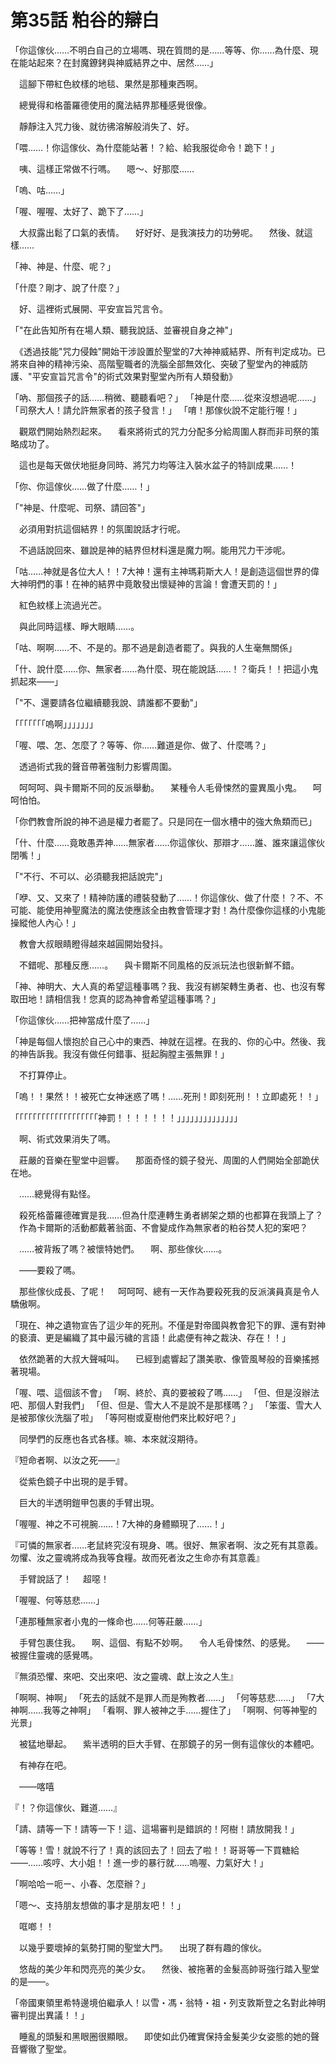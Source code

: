 # 第35話 粕谷的辯白

「你這傢伙……不明白自己的立場嗎、現在質問的是……等等、你……為什麼、現在能站起來？在封魔鐐銬與神威結界之中、居然……」

　這腳下帶紅色紋樣的地毯、果然是那種東西啊。

　總覺得和格蕾羅德使用的魔法結界那種感覺很像。

　靜靜注入咒力後、就彷彿溶解般消失了、好。

「喂……！你這傢伙、為什麼能站著！？給、給我服從命令！跪下！」

　咦、這樣正常做不行嗎。
　嗯～、好那麼……

「嗚、咕……」

「喔、喔喔、太好了、跪下了……」

　大叔露出鬆了口氣的表情。
　好好好、是我演技力的功勞呢。
　然後、就這樣……

「神、神是、什麼、呢？」

「什麼？剛才、說了什麼？」

　好、這裡術式展開、平安宣旨咒言令。

「"在此告知所有在場人類、聽我說話、並審視自身之神"」

　《透過技能"咒力侵蝕"開始干涉設置於聖堂的7大神神威結界、所有判定成功。已將來自神的精神污染、高階聖職者的洗腦全部無效化、突破了聖堂內的神威防護、"平安宣旨咒言令"的術式效果對聖堂內所有人類發動》

「吶、那個孩子的話……稍微、聽聽看吧？」
「神是什麼……從來沒想過呢……」
「司祭大人！請允許無家者的孩子發言！」
「唷！那傢伙說不定能行喔！」

　觀眾們開始熱烈起來。
　看來將術式的咒力分配多分給周圍人群而非司祭的策略成功了。

　這也是每天做伏地挺身同時、將咒力均等注入裝水盆子的特訓成果……！

「你、你這傢伙……做了什麼……！」

「"神是、什麼呢、司祭、請回答"」

　必須用對抗這個結界！的氛圍說話才行呢。

　不過話說回來、雖說是神的結界但材料還是魔力啊。能用咒力干涉呢。

「咕……神就是各位大人！！7大神！還有主神瑪莉斯大人！是創造這個世界的偉大神明們的事！在神的結界中竟敢發出懷疑神的言論！會遭天罰的！」

　紅色紋樣上流過光芒。

　與此同時這樣、睜大眼睛……。

「咕、啊啊……不、不是的。那不過是創造者罷了。與我的人生毫無關係」

「什、說什麼……你、無家者……為什麼、現在能說話……！？衛兵！！把這小鬼抓起來――」

「"不、還要請各位繼續聽我說、請誰都不要動"」

「「「「「「「嗚啊」」」」」」」

「喔、喂、怎、怎麼了？等等、你……難道是你、做了、什麼嗎？」

　透過術式我的聲音帶著強制力影響周圍。

　呵呵呵、與卡爾斯不同的反派舉動。
　某種令人毛骨悚然的靈異風小鬼。
　呵呵怕怕。

「你們教會所說的神不過是權力者罷了。只是同在一個水槽中的強大魚類而已」

「什、什麼……竟敢愚弄神……無家者……你這傢伙、那辯才……誰、誰來讓這傢伙閉嘴！」

「"不行、不可以、必須聽我把話說完"」

「咿、又、又來了！精神防護的禮裝發動了……！你這傢伙、做了什麼！？不、不可能、能使用神聖魔法的魔法使應該全由教會管理才對！為什麼像你這樣的小鬼能操縱他人內心！」

　教會大叔眼睛瞪得越來越圓開始發抖。

　不錯呢、那種反應……。
　與卡爾斯不同風格的反派玩法也很新鮮不錯。

「神、神明大、大人真的希望這種事嗎？我、我沒有綁架轉生勇者、也、也沒有奪取田地！請相信我！您真的認為神會希望這種事嗎？」

「你這傢伙……把神當成什麼了……」

「神是每個人懷抱於自己心中的東西、神就在這裡。在我的、你的心中。然後、我的神告訴我。我沒有做任何錯事、挺起胸膛主張無罪！」

　不打算停止。

「嗚！！果然！！被死亡女神迷惑了嗎！……死刑！即刻死刑！！立即處死！！」

「「「「「「「「「「「「「「「「「「「神罰！！！！！！！」」」」」」」」」」」」」」

　啊、術式效果消失了嗎。

　莊嚴的音樂在聖堂中迴響。
　那面奇怪的鏡子發光、周圍的人們開始全部跪伏在地。

　……總覺得有點怪。

　殺死格蕾羅德確實是我……但為什麼連轉生勇者綁架之類的也都算在我頭上了？
　作為卡爾斯的活動都戴著翁面、不會變成作為無家者的粕谷焚人犯的案吧？

　……被背叛了嗎？被懷特她們。
　啊、那些傢伙……。

　――要殺了嗎。

　那些傢伙成長、了呢！
　呵呵呵、總有一天作為要殺死我的反派演員真是令人驕傲啊。

「現在、神之遺物宣告了這少年的死刑。不僅是對帝國與教會犯下的罪、還有對神的褻瀆、更是編織了其中最污穢的言語！此處便有神之裁決、存在！！」

　依然跪著的大叔大聲喊叫。
　已經到處響起了讚美歌、像管風琴般的音樂搖撼著現場。

「喔、喂、這個該不會」
「啊、終於、真的要被殺了嗎……」
「但、但是沒辦法吧、那個人對我們」
「但、但是、雪大人不是說不是那樣嗎？」
「笨蛋、雪大人是被那傢伙洗腦了啦」
「等阿樹或夏樹他們來比較好吧？」

　同學們的反應也各式各樣。嘛、本來就沒期待。

『短命者啊、以汝之死――』

　從紫色鏡子中出現的是手臂。

　巨大的半透明鎧甲包裹的手臂出現。

「喔喔、神之不可視腕……！7大神的身體顯現了……！」

『可憐的無家者……老鼠終究沒有現身、嗎。很好、無家者啊、汝之死有其意義。勿懼、汝之靈魂將成為我等食糧。故而死者汝之生命亦有其意義』

　手臂說話了！
　超噁！

「喔喔、何等慈悲……」

「連那種無家者小鬼的一條命也……何等莊嚴……」

　手臂包裹住我。
　啊、這個、有點不妙啊。
　令人毛骨悚然、的感覺。
　――被握住靈魂的感覺嗎。

『無須恐懼、來吧、交出來吧、汝之靈魂、獻上汝之人生』

「啊啊、神啊」
「死去的話就不是罪人而是殉教者……」
「何等慈悲……」
「7大神啊……我等之神啊」
「看啊、罪人被神之手……握住了」
「啊啊、何等神聖的光景」

　被猛地舉起。
　紫半透明的巨大手臂、在那鏡子的另一側有這傢伙的本體吧。

　有神存在吧。

　――喀嘻

『！？你這傢伙、難道……』

「請、請等一下！請等一下！這、這場審判是錯誤的！阿樹！請放開我！」

「等等！雪！就說不行了！真的該回去了！回去了啦！！哥哥等一下買糖給――……咳哼、大小姐！！進一步的暴行就……嗚喔、力氣好大！」

「啊哈哈ー呃ー、小春、怎麼辦？」

「嗯～、支持朋友想做的事才是朋友吧！！」

　哐啷！！

　以幾乎要壞掉的氣勢打開的聖堂大門。
　出現了群有趣的傢伙。

　悠哉的美少年和閃亮亮的美少女。
　然後、被拖著的金髮高帥哥強行踏入聖堂的是――。

「帝國東領里希特邊境伯繼承人！以雪・馮・翁特・祖・列支敦斯登之名對此神明審判提出異議！！」

　睡亂的頭髮和黑眼圈很顯眼。
　即使如此仍確實保持金髮美少女姿態的她的聲音響徹了聖堂。